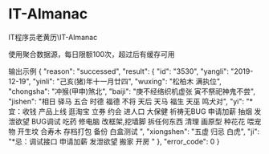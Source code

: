 # IT-Almanac
IT程序员老黄历\IT-Almanac

使用聚合数据源，每日限额100次，超过后有缓存可用

输出示例
{
	"reason": "successed",
	"result": {
		"id": "3530",
		"yangli": "2019-12-19",
		"yinli": "己亥(猪)年十一月廿四",
		"wuxing": "松柏木 满执位",
		"chongsha": "冲猴(甲申)煞北",
		"baiji": "庚不经络织机虚张 寅不祭祀神鬼不尝",
		"jishen": "相日 驿马 五合 时德 福德 不将 天后  天马 福生 天巫 鸣犬对",
		"yi": "*宜：收钱 产品上线 逛淘宝 立券 约会 进人口 大保健 祈祷无BUG 申请加薪 抽烟 发泄欲望 BUG调试 吃药 修电脑 改框架,挖墙脚 拆任何东西 清理 画原型 种花花 喂宠物 开生坟 合寿木 存档打包 备份 白盒测试 ",
		"xiongshen": "五虚 归忌 白虎",
		"ji": "*忌：调试接口 申请加薪 发泄欲望 搬家 开房 "
	},
	"error_code": 0
}
